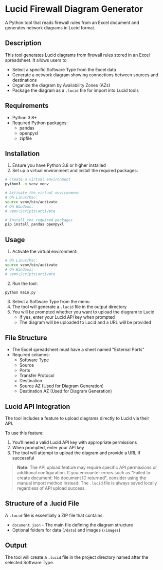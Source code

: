 # Lucid Firewall Diagram Generator

A Python tool that reads firewall rules from an Excel document and generates network diagrams in Lucid format.

## Description

This tool generates Lucid diagrams from firewall rules stored in an Excel spreadsheet. It allows users to:

- Select a specific Software Type from the Excel data
- Generate a network diagram showing connections between sources and destinations
- Organize the diagram by Availability Zones (AZs)
- Package the diagram as a `.lucid` file for import into Lucid tools

## Requirements

- Python 3.8+
- Required Python packages:
  - pandas
  - openpyxl
  - zipfile

## Installation

1. Ensure you have Python 3.8 or higher installed
2. Set up a virtual environment and install the required packages:

```bash
# Create a virtual environment
python3 -m venv venv

# Activate the virtual environment
# On Linux/Mac:
source venv/bin/activate
# On Windows:
# venv\Scripts\activate

# Install the required packages
pip install pandas openpyxl
```

## Usage

1. Activate the virtual environment:
```bash
# On Linux/Mac:
source venv/bin/activate
# On Windows:
# venv\Scripts\activate
```

2. Run the tool:
```bash
python main.py
```

3. Select a Software Type from the menu
4. The tool will generate a `.lucid` file in the output directory
5. You will be prompted whether you want to upload the diagram to Lucid
   - If yes, enter your Lucid API key when prompted
   - The diagram will be uploaded to Lucid and a URL will be provided

## File Structure

- The Excel spreadsheet must have a sheet named "External Ports"
- Required columns:
  - Software Type
  - Source
  - Ports
  - Transfer Protocol
  - Destination  
  - Source AZ (Used for Diagram Generation)
  - Destination AZ (Used for Diagram Generation)

## Lucid API Integration

The tool includes a feature to upload diagrams directly to Lucid via their API.

To use this feature:
1. You'll need a valid Lucid API key with appropriate permissions
2. When prompted, enter your API key
3. The tool will attempt to upload the diagram and provide a URL if successful

> **Note:** The API upload feature may require specific API permissions or additional configuration. If you encounter errors such as "Failed to create document: No document ID returned", consider using the manual import method instead. The `.lucid` file is always saved locally regardless of API upload success.

## Structure of a .lucid File

A `.lucid` file is essentially a ZIP file that contains:
- `document.json` - The main file defining the diagram structure
- Optional folders for data (`/data`) and images (`/images`)

## Output

The tool will create a `.lucid` file in the project directory named after the selected Software Type.
